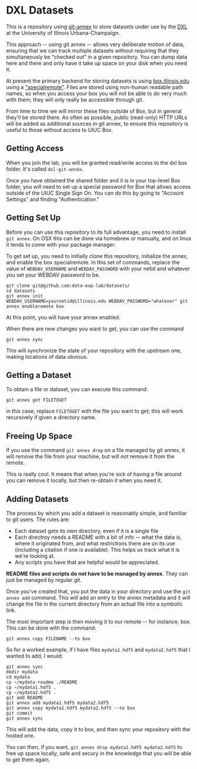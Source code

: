 # DXL Datasets

This is a repository using [git-annex](https://git-annex.branchable.com/) to
store datasets under use by the [DXL](https://data-exp-lab.github.io/) at the
University of Illinois Urbana-Champaign.

This approach -- using git annex -- allows very deliberate motion of data,
ensuring that we can track multiple datasets without requiring that they
simultaneously be "checked out" in a given repository.  You can dump data here
and there and only have it take up space on your disk when you need it.

At present the primary backend for storing datasets is using
[box.illinois.edu](https://box.illinois.edu/) using a
["specialremote"](https://git-annex.branchable.com/tips/using_box.com_as_a_special_remote/).
Files are stored using non-human readable path names, so when you access your
box you will not be able to do very much with them; they will only really be
accessible through git.

From time to time we will mirror these files outside of Box, but in general
they'll be stored there.  As often as possible, public (read-only) HTTP URLs
will be added as additional sources in git annex, to ensure this repository is
useful to those without access to UIUC Box.

## Getting Access

When you join the lab, you will be granted read/write access to the dxl box
folder.  It's called `dxl-git-annex`.

Once you have obtained the shared folder and it is in your top-level Box
folder, you will need to set up a special password for Box that allows access
outside of the UIUC Single Sign On.  You can do this by going to "Account
Settings" and finding "Authentication."

## Getting Set Up

Before you can use this repository to its full advantage, you need to install
`git annex`.  On OSX this can be done via homebrew or manually, and on linux it
tends to come with your package manager.

To get set up, you need to initially clone this repository, initialize the
annex, and enable the box specialremote.  In this set of commands, replace the
value of `WEBDAV_USERNAME` and `WEBDAV_PASSWORD` with your netid and whatever
you set your WEBDAV password to be.

```
git clone git@github.com:data-exp-lab/datasets/
cd datasets
git annex init
WEBDAV_USERNAME=yournetid@illinois.edu WEBDAV_PASSWORD="whatever" git annex enableremote box
```

At this point, you will have your annex enabled.

When there are new changes you want to get, you can use the command

```
git annex sync
```

This will synchronize the state of your repository with the upstream one, making locations of data obvious.

## Getting a Dataset

To obtain a file or dataset, you can execute this command:

```
git annex get FILETOGET
```

in this case, replace `FILETOGET` with the file you want to get; this will work
recursively if given a directory name.

## Freeing Up Space

If you use the command `git annex drop` on a file managed by git annex, it will
remove the file from your machine, but will *not* remove it from the remote.

This is really cool.  It means that when you're sick of having a file around
you can remove it locally, but then re-obtain it when you need it.

## Adding Datasets

The process by which you add a dataset is reasonably simple, and familiar to
git users.  The rules are:

 * Each dataset gets its own directory, even if it is a single file
 * Each directroy needs a README with a bit of info -- what the data *is*,
   where it originated from, and what restrictions there are on its use
   (including a citation if one is available).  This helps us track what it is
   we're looking at.
 * Any scripts you have that are helpful would be appreciated.

**README files and scripts do not have to be managed by annex**.  They can just
be managed by regular git.

Once you've created that, you put the data in your directory and use the `git
annex add` command.  This will add an entry to the annex metadata and it will
change the file in the current directory from an actual file into a symbolic
link.

The most important step is then moving it to our remote -- for instance, box.
This can be done with the command:

```
git annex copy FILENAME --to box
```

So for a worked example, if I have files `mydata1.hdf5` and `mydata2.hdf5` that
I wanted to add, I would:

```
git annex sync
mkdir mydata
cd mydata
cp ~/mydata-readme ./README
cp ~/mydata1.hdf5 .
cp ~/mydata2.hdf5 .
git add README
git annex add mydata1.hdf5 mydata2.hdf5
git annex copy mydata1.hdf5 mydata2.hdf5 --to box
git commit
git annex sync
```

This will add the data, copy it to box, and then sync your repository with the
hosted one.

You can then, if you want, `git annex drop mydata1.hdf5 mydata2.hdf5` to free
up space locally, safe and secury in the knowledge that you will be able to get
them again.
